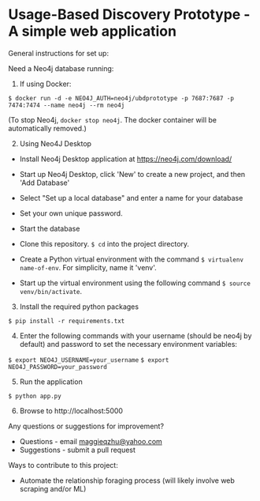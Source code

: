 # Usage-Based Discovery Prototype - A simple web application
 

General instructions for set up:


Need a Neo4j database running:

1. If using Docker:

`$ docker run -d -e NEO4J_AUTH=neo4j/ubdprototype -p 7687:7687 -p 7474:7474 --name neo4j --rm neo4j`

(To stop Neo4j, `docker stop neo4j`. The docker container will be automatically removed.)

2. Using Neo4J Desktop

- Install Neo4j Desktop application at https://neo4j.com/download/

- Start up Neo4j Desktop, click 'New' to create a new project, and then 'Add Database'

- Select "Set up a local database" and enter a name for your database

- Set your own unique password. 

- Start the database

- Clone this repository. `$ cd` into the project directory. 

- Create a Python virtual environment with the command `$ virtualenv name-of-env`. For simplicity, name it 'venv'. 

- Start up the virtual environment using the following command `$ source venv/bin/activate`. 

3. Install the required python packages

`$ pip install -r requirements.txt`

4. Enter the following commands with your username (should be neo4j by default) and password to set the necessary environment variables: 

`$ export NEO4J_USERNAME=your_username`
`$ export NEO4J_PASSWORD=your_password`

5. Run the application

`$ python app.py`

6. Browse to http://localhost:5000


Any questions or suggestions for improvement?
- Questions - email maggieqzhu@yahoo.com 
- Suggestions - submit a pull request




Ways to contribute to this project: 
- Automate the relationship foraging process (will likely involve web scraping and/or ML)



